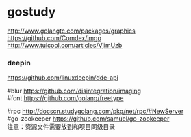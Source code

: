 
# gostudy

http://www.golangtc.com/packages/graphics  
https://github.com/Comdex/imgo  
http://www.tuicool.com/articles/VjimUzb  

 ### deepin
https://github.com/linuxdeepin/dde-api

#blur
https://github.com/disintegration/imaging  
#font
https://github.com/golang/freetype

#rpc
http://docscn.studygolang.com/pkg/net/rpc/#NewServer  
#go-zookeeper
https://github.com/samuel/go-zookeeper  
注意：资源文件需要放到和项目同级目录